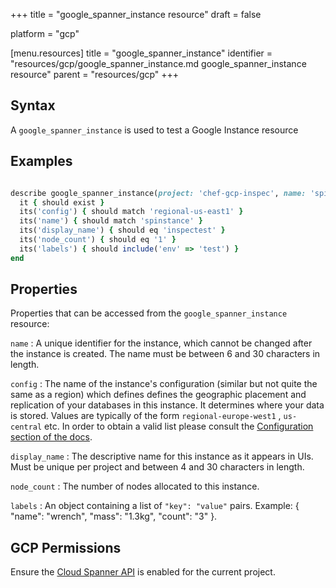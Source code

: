 +++
title = "google_spanner_instance resource"
draft = false

platform = "gcp"

[menu.resources]
    title = "google_spanner_instance"
    identifier = "resources/gcp/google_spanner_instance.md google_spanner_instance resource"
    parent = "resources/gcp"
+++

## Syntax

A `google_spanner_instance` is used to test a Google Instance resource

## Examples

```ruby

describe google_spanner_instance(project: 'chef-gcp-inspec', name: 'spinstance', config: 'regional-us-east1') do
  it { should exist }
  its('config') { should match 'regional-us-east1' }
  its('name') { should match 'spinstance' }
  its('display_name') { should eq 'inspectest' }
  its('node_count') { should eq '1' }
  its('labels') { should include('env' => 'test') }
end
```

## Properties

Properties that can be accessed from the `google_spanner_instance` resource:

`name`
: A unique identifier for the instance, which cannot be changed after the instance is created. The name must be between 6 and 30 characters in length.

`config`
: The name of the instance's configuration (similar but not quite the same as a region) which defines defines the geographic placement and replication of your databases in this instance. It determines where your data is stored. Values are typically of the form `regional-europe-west1` , `us-central` etc. In order to obtain a valid list please consult the [Configuration section of the docs](https://cloud.google.com/spanner/docs/instances).

`display_name`
: The descriptive name for this instance as it appears in UIs. Must be unique per project and between 4 and 30 characters in length.

`node_count`
: The number of nodes allocated to this instance.

`labels`
: An object containing a list of `"key": "value"` pairs. Example: { "name": "wrench", "mass": "1.3kg", "count": "3" }.

## GCP Permissions

Ensure the [Cloud Spanner API](https://console.cloud.google.com/apis/library/spanner.googleapis.com/) is enabled for the current project.
